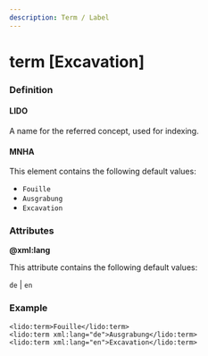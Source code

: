```yaml
---
description: Term / Label
---
```


# term \[Excavation\]

### Definition

#### LIDO

A name for the referred concept, used for indexing.

#### MNHA

This element contains the following default values:

* `Fouille`
* `Ausgrabung`
* `Excavation`

### Attributes

**@xml:lang**

This attribute contains the following default values:

`de` \| `en`

### Example

```markup
<lido:term>Fouille</lido:term>
<lido:term xml:lang="de">Ausgrabung</lido:term>
<lido:term xml:lang="en">Excavation</lido:term>
```

